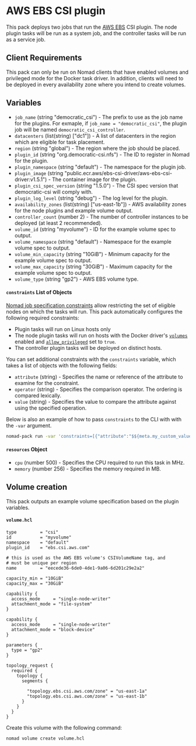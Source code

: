 # AWS EBS CSI plugin

This pack deploys two jobs that run the [AWS
EBS](https://github.com/kubernetes-sigs/aws-ebs-csi-driver) CSI
plugin. The node plugin tasks will be run as a system job, and the
controller tasks will be run as a service job.

## Client Requirements

This pack can only be run on Nomad clients that have enabled volumes
and privileged mode for the Docker task driver. In addition, clients
will need to be deployed in every availability zone where you intend
to create volumes.

## Variables

* `job_name` (string "democratic_csi") - The prefix to use as the job
  name for the plugins. For exmaple, if `job_name = "democratic_csi"`,
  the plugin job will be named `democratic_csi_controller`.
* `datacenters` (list(string) ["dc1"]) - A list of datacenters in the
  region which are eligible for task placement.
* `region` (string "global") - The region where the job should be
  placed.
* `plugin_id` (string "org.democratic-csi.nfs") - The ID to register
  in Nomad for the plugin.
* `plugin_namespace` (string "default") - The namespace for the plugin
  job.
* `plugin_image` (string
  "public.ecr.aws/ebs-csi-driver/aws-ebs-csi-driver:v1.5.1") - The container
  image for the plugin.
* `plugin_csi_spec_version` (string "1.5.0") - The CSI spec version
  that democratic-csi will comply with.
* `plugin_log_level` (string "debug") - The log level for the plugin.
* `availability_zones` (list(string) ["us-east-1b"]) - AWS
  availability zones for the node plugins and example volume output.
* `controller_count` (number 2) - The number of controller instances
  to be deployed (at least 2 recommended).
* `volume_id` (string "myvolume") - ID for the example volume spec to
  output.
* `volume_namespace` (string "default") - Namespace for the example
  volume spec to output.
* `volume_min_capacity` (string "10GiB") - Minimum capacity for the example volume spec to output.
* `volume_max_capacity` (string "30GiB") - Maximum capacity for the example volume spec to output.
* `volume_type` (string "gp2") - AWS EBS volume type.

#### `constraints` List of Objects

[Nomad job specification
constraints](https://www.nomadproject.io/docs/job-specification/constraint)
allow restricting the set of eligible nodes on which the tasks will
run. This pack automatically configures the following required
constraints:

* Plugin tasks will run on Linux hosts only
* The node plugin tasks will run on hosts with the Docker driver's
  [`volumes`](https://www.nomadproject.io/docs/drivers/docker#volumes-1)
  enabled and
  [`allow_privileged`](https://www.nomadproject.io/docs/drivers/docker#allow_privileged)
  set to `true`.
* The controller plugin tasks will be deployed on distinct hosts.

You can set additional constraints with the `constraints` variable,
which takes a list of objects with the following fields:

* `attribute` (string) - Specifies the name or reference of the
  attribute to examine for the constraint.
* `operator` (string) - Specifies the comparison operator. The
  ordering is compared lexically.
* `value` (string) - Specifies the value to compare the attribute
  against using the specified operation.

Below is also an example of how to pass `constraints` to the CLI with
with the `-var` argument.

```bash
nomad-pack run -var 'constraints=[{"attribute":"$${meta.my_custom_value}","operator":">","value":"3"}]' packs/aws_ebs_csi
```

#### `resources` Object

* `cpu` (number 500) - Specifies the CPU required to run this task in
  MHz.
* `memory` (number 256) - Specifies the memory required in MB.

## Volume creation

This pack outputs an example volume specification based on the plugin variables.

#### **`volume.hcl`**

```hcl
type         = "csi"
id           = "myvolume"
namespace    = "default"
plugin_id    = "ebs.csi.aws.com"

# this is used as the AWS EBS volume's CSIVolumeName tag, and
# must be unique per region
name         = "eecede36-6de0-4de1-9a06-6d201c29e2a2"

capacity_min = "10GiB"
capacity_max = "30GiB"

capability {
  access_mode     = "single-node-writer"
  attachment_mode = "file-system"
}

capability {
  access_mode     = "single-node-writer"
  attachment_mode = "block-device"
}

parameters {
  type = "gp2"
}

topology_request {
  required {
    topology {
      segments {

        "topology.ebs.csi.aws.com/zone" = "us-east-1a"
        "topology.ebs.csi.aws.com/zone" = "us-east-1b"
      }
    }
  }
}
```

Create this volume with the following command:

```sh
nomad volume create volume.hcl
```
